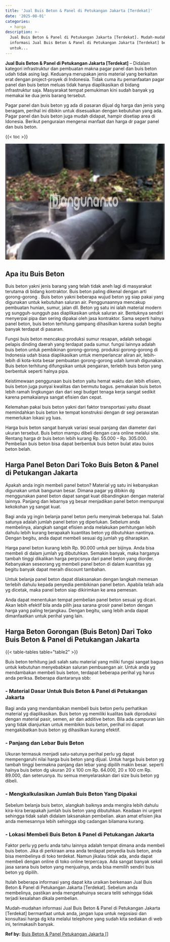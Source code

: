 ```yaml
---
title: 'Jual Buis Beton & Panel di Petukangan Jakarta [Terdekat]'
date: '2025-08-01'
categories:
  - harga
description: >-
  Jual Buis Beton & Panel di Petukangan Jakarta [Terdekat]. Mudah-mudahan
  informasi Jual Buis Beton & Panel di Petukangan Jakarta [Terdekat] bermanfaat
  untuk...
---
```


**Jual Buis Beton & Panel di Petukangan Jakarta \[Terdekat\]** – Didalam kategori infrastruktur dan pembuatan makna pagar panel dan buis beton udah tidak asing lagi. Keduanya merupakan jenis material yang berkaitan erat dengan project-proyek di Indonesia. Tidak cuma itu pemanfaatan pagar panel dan buis beton meluas tidak hanya diaplikasikan di bidang infrastruktur saja. Masyarakat tempat pemukiman kini sudah banyak yg memakai ke dua jenis barang tersebut.

Pagar panel dan buis beton yg ada di pasaran dijual dg harga dan jenis yang beragam, perihal ini dibikin untuk disesuaikan dengan kebutuhan yang ada. Pagar panel dan buis beton juga mudah didapat, hampir disetiap area di Idonesia. Berikut penguraian mengenai manfaat dan harga dr pagar panel dan buis beton.

{{< toc >}}

![Jual Buis Beton & Panel di Petukangan Jakarta [Terdekat]](/images/jual-panel-buis-beton-murah-28.png)

## Apa itu Buis Beton

Buis beton yakni jenis barang yang telah tidak aneh lagi di masyarakat terutama di bidang kontraktor. Buis beton paling dikenal dengan arti gorong-gorong . Buis beton yakni beberapa wujud beton yg siap pakai yang digunakan untuk kebutuhan saluran air. Penggunaannya mencakup pembuatan hunian, sumur, jalan dll. Beton yg satu ini ialah material modern yg sungguh-sungguh pas diaplikasikan untuk saluran air. Bentuknya sendiri menyerpai pipa dan sering dipakai oleh jasa kontraktor. Sama seperti halnya panel beton, buis beton terhitung gampang dihasilkan karena sudah begitu banyak terdapat di pasaran.

Fungsi buis beton mencakup produksi sumur resapan, adalah sebagai pelapis dinding daerah yang terdapat pada sumur. fungsi lainnya adalah buis beton untuk pembikinan gorong-gorong. produksi gorong-gorong di Indonesia udah biasa diaplikasikan untuk memperlancar aliran air, lebih-lebih di kota-kota besar pembuatan gorong-gorong udah lumrah digunakan. Buis beton terhitung difungsikan untuk pengairan, terlebih buis beton yang berbentuk seperti halnya pipa.

Keistimewaan penggunaan buis beton yaitu hemat waktu dan lebih efisien, buis beton juga punyai kwalitas dan bermutu bagus. pemakaian buis beton lebih ramah lingkungan dan dari segi budget tenaga kerja sangat sedikit karena pemakaianya sangat efisien dan cepat.

Kelemahan pakai buis beton yakni dari faktor transportasi yaitu disaat memindahkan buis beton ke tempat konstruksi dengan dr segi perawatan memerlukan lokasi yg luas.

Harga buis beton sangat banyak variasi seuai panjang dan diameter dari ukuran tersebut. Buis beton mampu dibeli dengan cara online melalui site. Rentang harga dr buis beton lebih kurang Rp. 55.000 – Rp. 305.000. Pembelian buis beton bisa dapat berbentuk buis beton bulat atau buios beton belah.

## Harga Panel Beton Dari Toko Buis Beton & Panel di Petukangan Jakarta

Apakah anda ingin membeli panel beton? Material yg satu ini kebanyakan digunakan untuk bangunan besar. Dimana pagar yg dibikin dg menggunakan panel beton dapat sangat kuat dibandingkan dengan material lainnya. Panjang dan lebarnya yg besar menjadikan panel beton mempunyai kekokohan yg sangat kuat.

Bagi anda yg ingin belanja panel beton perlu menyimak beberapa hal. Salah satunya adalah jumlah panel beton yg diperlukan. Sebelum anda membelinya, alangkah sangat efisien anda melakukan perhitungan lebih dahulu lebih kurang berapakah kuantitas beton yg dibutuhkan nantinya. Dengan begitu, anda dapat membeli sesuai dg jumlah yg diharapkan.

Harga panel beton kurang lebih Rp. 90.000 untuk per bijinya. Anda bisa membeli di dalam jumlah yg dibutuhkan. Semakin banyak, maka harganya tambah tinggi dikalikan harga perpcsnya dari panel beton yang diorder. Kebanyakan seseorang yg membeli panel beton di dalam kuantitas yg begitu banyak dapat meraih discount tambahan.

Untuk belanja panel beton dapat dilaksanakan dengan langkah memesan terlebih dahulu kepada penyedia pembikinan panel beton. Apabila telah ada yg dicetak, maka panel beton siap dikirimkan ke area pemesan.

Anda dapat menentukan tempat pembelian panel beton sesuai yg dicari. Akan lebih efektif bila anda pilih jasa sarana grosir panel beton dengan harga yang paling terjangkau. Dengan begitu, uang lebih anda dapat dimanfaatkan untuk perihal yang lain.

## Harga Beton Gorongan (Buis Beton) Dari Toko Buis Beton & Panel di Petukangan Jakarta

{{< table-tables table="table2" >}}

Buis beton terhitung jadi salah satu material yang miliki fungsi sangat bagus untuk kebutuhan menyebabkan saluran pembuangan air. Untuk anda yg mendambakan membeli buis beton, terdapat beberapa perihal yg harus anda periksa. Beberapa diantaranya sbb:

### \- Material Dasar Untuk Buis Beton & Panel di Petukangan Jakarta

Bagi anda yang mendambakan membeli buis beton perlu perhatikan material yg diaplikasikan. Buis beton yg memiliki kualitas baik diproduksi dengan material pasir, semen, air dan additive beton. Bila ada campuran lain yang tidak dianjurkan untuk membikin buis beton, perihal ini dapat mengakibatkan buis beton yg dihasilkan kurang efektif.

### \- Panjang dan Lebar Buis Beton

Ukuran termasuk menjadi satu-satunya perihal perlu yg dapat mempengaruhi nilai harga buis beton yang dijual. Untuk harga buis beton yg tambah tinggi bermakna panjang dan lebar yang dipilih makin besar. seperti halnya buis beton dg ukuran 20 x 100 cm Rp. 64.000, 20 x 100 cm Rp. 89.000, dan seterusnya. Itu semua menyelaraskan dari size buis beton yg dibeli.

### \- Mengkalkulasikan Jumlah Buis Beton Yang Dipakai

Sebelum belanja buis beton, alangkah baiknya anda mengira lebih dahulu kira-kira berapakah jumlah buis beton yang dibutuhkan. Keadaan ini urgent sehingga tidak salah didalam laksanakan pembelian. akan amat efisien jika anda memesannya lebih sehingga sbg cadangan bilamana kurang.

### \- Lokasi Membeli Buis Beton & Panel di Petukangan Jakarta

Faktor perlu yg perlu anda tahu lainnya adalah tempat dimana anda membeli buis beton. Jika di perkiraan area anda terdapat penyedia buis beton, anda bisa membelinya di toko terdekat. Namun jikalau tidak ada, anda dapat membeli dengan online di toko online terpercaya. Ada sangat banyak sekali jasa sarana buis beton yang menjualnya, anda bisa memilih sendiri buis beton yg dipilih.

Itulah beberapa informasi yang dapat kita uraikan berkenaan Jual Buis Beton & Panel di Petukangan Jakarta \[Terdekat\]. Sebelum anda membelinya, pastikan anda mengetahuinya secara teliti sehingga tidak terjadi kesalahan dikala pembelian.

Mudah-mudahan informasi Jual Buis Beton & Panel di Petukangan Jakarta \[Terdekat\] bermanfaat untuk anda, jangan lupa untuk negosiasi dan konsultasi harga dg kita melalui telephone yang sudah kita sediakan di web ini, terimakasih banyak.

**Ref by:** [Buis Beton & Panel Petukangan Jakarta []](https://id.wikipedia.org/wiki/Buis)
